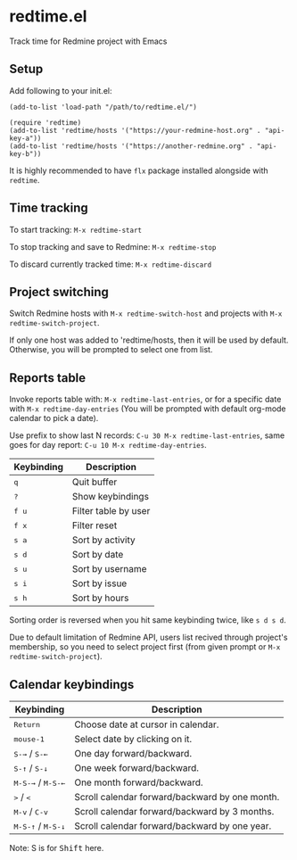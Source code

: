 # redtime.el
Track time for Redmine project with Emacs

## Setup

Add following to your init.el:

``` emacs-lisp
(add-to-list 'load-path "/path/to/redtime.el/")

(require 'redtime)
(add-to-list 'redtime/hosts '("https://your-redmine-host.org" . "api-key-a"))
(add-to-list 'redtime/hosts '("https://another-redmine.org" . "api-key-b"))
```
It is highly recommended to have `flx` package installed alongside with `redtime`.

## Time tracking

To start tracking: `M-x redtime-start`

To stop tracking and save to Redmine: `M-x redtime-stop`

To discard currently tracked time: `M-x redtime-discard`

## Project switching

Switch Redmine hosts with `M-x redtime-switch-host`
and projects with `M-x redtime-switch-project`.

If only one host was added to 'redtime/hosts, then it will be used by default.
Otherwise, you will be prompted to select one from list.

## Reports table

Invoke reports table with: `M-x redtime-last-entries`,
or for a specific date with `M-x redtime-day-entries`
(You will be prompted with default org-mode calendar to pick a date).

Use prefix to show last N records: `C-u 30 M-x redtime-last-entries`,
same goes for day report: `C-u 10 M-x redtime-day-entries`.

Keybinding | Description
-----------|------------
<kbd>q</kbd> | Quit buffer
<kbd>?</kbd> | Show keybindings
<kbd>f u</kbd> | Filter table by user
<kbd>f x</kbd> | Filter reset
<kbd>s a</kbd> | Sort by activity
<kbd>s d</kbd> | Sort by date
<kbd>s u</kbd> | Sort by username
<kbd>s i</kbd> | Sort by issue
<kbd>s h</kbd> | Sort by hours

Sorting order is reversed when you hit same keybinding twice, like `s d s d`.

Due to default limitation of Redmine API,
users list recived through project's membership,
so you need to select project first
(from given prompt or `M-x redtime-switch-project`).

## Calendar keybindings

Keybinding | Description
-----------|------------
<kbd>Return</kbd> | Choose date at cursor in calendar.
<kbd>mouse-1</kbd> | Select date by clicking on it.
<kbd>S-→</kbd> / <kbd>S-←</kbd>  | One day forward/backward.
<kbd>S-↑</kbd> / <kbd>S-↓</kbd> | One week forward/backward.
<kbd>M-S-→</kbd> / <kbd>M-S-←</kbd> | One month forward/backward.
<kbd>></kbd> / <kbd><</kbd> | Scroll calendar forward/backward by one month.
<kbd>M-v</kbd> / <kbd>C-v</kbd> | Scroll calendar forward/backward by 3 months.
<kbd>M-S-↑</kbd> / <kbd>M-S-↓</kbd> | Scroll calendar forward/backward by one year.

Note: S is for <kbd>Shift</kbd> here.
